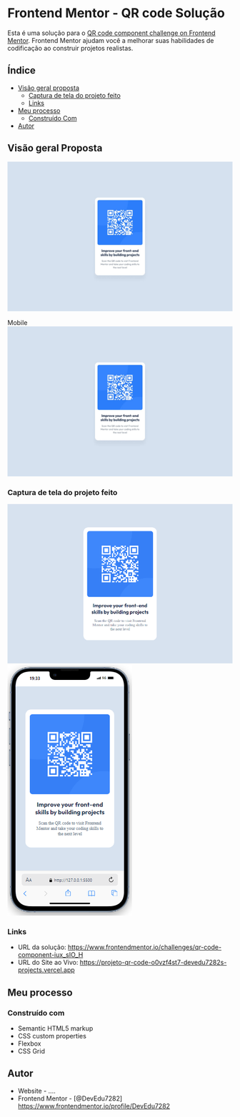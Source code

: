 # Frontend Mentor - QR code Solução

Esta é uma solução para o [QR code component challenge on Frontend Mentor](https://www.frontendmentor.io/challenges/qr-code-component-iux_sIO_H). Frontend Mentor ajudam você a melhorar suas habilidades de codificação ao construir projetos realistas.

## Índice

- [Visão geral proposta](#visão-geral-proposta)
  - [Captura de tela do projeto feito](#captura-de-tela-do-projeto-feito)
  - [Links](#links)
- [Meu processo](#meu-processo)
  - [Construído Com](#construido-com)
- [Autor](#autor)

## Visão geral Proposta

![](assets/design/desktop-design.jpg)

Mobile
![](assets/design/desktop-design.jpg)

### Captura de tela do projeto feito

![](assets/design/imagem-qr-web.png)
![](assets/design/imagem-qr-mobile.PNG)

### Links

- URL da solução: https://www.frontendmentor.io/challenges/qr-code-component-iux_sIO_H
- URL do Site ao Vivo: https://projeto-qr-code-o0vzf4st7-devedu7282s-projects.vercel.app

## Meu processo

### Construído com

- Semantic HTML5 markup
- CSS custom properties
- Flexbox
- CSS Grid

## Autor

- Website - ....
- Frontend Mentor - [@DevEdu7282] https://www.frontendmentor.io/profile/DevEdu7282